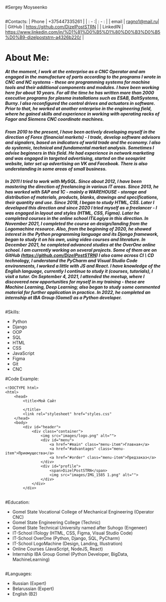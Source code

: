 #Sergey Moyseenko
## 
#Contacts:
| Phone | +375447335261 |
| : - :| : - : |
| email | ragno1@mail.ru|
| GitHub | https://github.com/DizelPostSTRN |
| LinkedIN | https://www.linkedin.com/in/%D1%81%D0%B5%D1%80%D0%B3%D0%B5%D0%B9-dizelpoststrn-a4326b220/ |
## 
# About Me:
##### At the moment, I work at the enterprise as a CNC Operator and am engaged in the manufacture of parts according to the programs I wrote in CNC and NC systems - these are programming systems for machine tools and their additional components and modules. I have been working here for about 10 years. For all the time he has written more than 2000 executive programs for plasma installations such as ESAB, BaltSystems, Burny. I also reconfigured the control drives and actuators in software. Prior to that, he worked at another enterprise in the engineering field, where he gained skills and experience in working with operating racks of Fagor and Siemens CNC coordinate machines.
##### From 2010 to the present, I have been actively developing myself in the direction of Forex (financial markets) - I trade, develop software advisors and signalers, based on indicators of world trade and the economy. I also do systemic, technical and fundamental market analysis. Sometimes I advise beginners in this field. He had experience in network marketing and was engaged in targeted advertising, started on the seosprint website, later set up advertising on VK and Facebook. There is also understanding in some areas of small business.
##### In 2011 I tried to work with MySQL. Since about 2012, I have been mastering the direction of freelancing in various IT areas. Since 2013, he has worked with SAP and 1C - mainly a WAREHOUSE - storage and distribution of materials, products, blanks, drawings and specifications, their quantity and use. Since 2018, I began to study HTML, CSS. Later I developed this direction and since 2020 I tried myself as a freelancer - I was engaged in layout and styles (HTML, CSS, Figma). Later he completed courses in the online school ITiLogiya in this direction. In November 2021, I completed the course on design/landing from the Logomachine resource. Also, from the beginning of 2020, he showed interest in the Python programming language and its Django framework, began to study it on his own, using video courses and literature. In December 2021, he completed advanced studies at the OverOne online school. I am currently working on several projects. Some of them are on GitHub (https://github.com/DizelPostSTRN) I also came across CI \ CD technology, I understand the PyCharm and Visual Studio Code environments, I worked a little with JS and React. I have knowledge of the English language, currently I continue to study it (courses, tutorials), I visit a tutor. On September 4, 2021, I attended the meetup, where I discovered new opportunities for myself in my training - these are Machine Learning, Deep Learning; also began to study some commented material for further application in practice. In 2022, he completed an internship at IBA Group (Gomel) as a Python developer.
## 
#Skills:
* Python
* Django
* OOP
* SQL
* HTML
* CSS
* JavaScript
* Figma
* Git
* CNC

#Code Example:
```
<!DOCTYPE html>
<html>
    <head>
        <title>Мой Сайт

        </title>
        <link rel="stylesheet" href="styles.css"
    </head>
    <body>
        <div id="header">
            <div class="container">
                <img src="images/logo.png" alt="">
                <div id="menu">
                    <a href="#main" class="menu-item">Главная</a>
                    <a href="#advantages" class="menu-item">Приемущества</a>
                    <a href="#order" class="menu-item">Предзаказ</a>
                </div>
                <div id="profile">
                    <span>DizelPostSTRN</span>
                    <img src="images/IMG_1585 1.png" alt="">
                </div>
            </div>
        </div>
```
## 

#Education:
* Gomel State Vocational College of Mechanical Engineering (Operator CNC)
* Gomel State Engineering College (Technic)
* Gomel State Technical University named after Suhogo (Engeneer)
* IT-School ITology (HTML, CSS, Figma, Visual Studio Code)
* IT-School OverOne (Python, Django, SQL, PyCharm)
* IT-School LogoMachine (Design, Landing, Illustration)
* Online Courses (JavaScript, NodeJS, React)
* Internship IBA Group Gomel (Python Developer, BigData, MachineLearning)
## 

#Languages:
* Russian (Expert)
* Belarussian (Expert)
* English (B2)